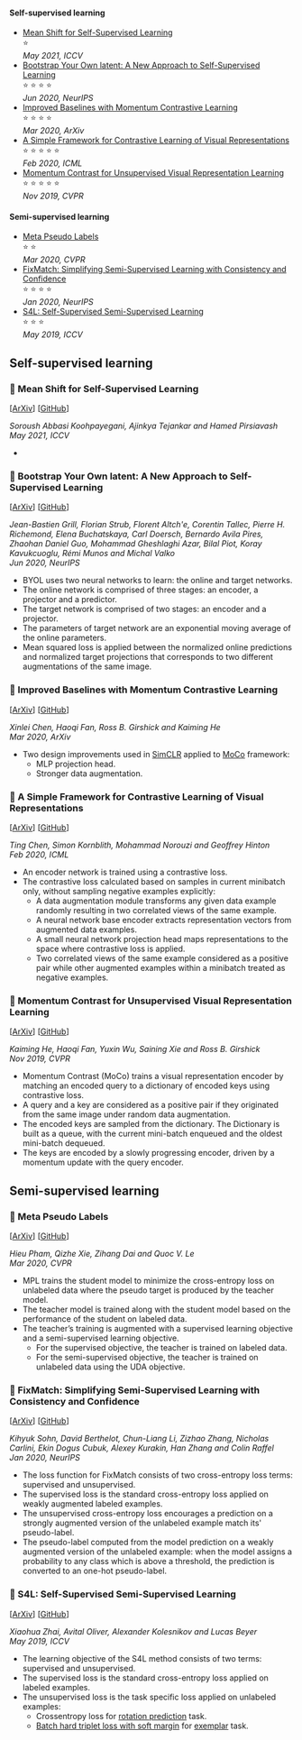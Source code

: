  
#### Self-supervised learning
- [Mean Shift for Self-Supervised Learning](#small_blue_diamond-mean-shift-for-self-supervised-learning)   
:star:  
_May 2021, ICCV_
- [Bootstrap Your Own latent: A New Approach to Self-Supervised Learning](#small_blue_diamond-bootstrap-your-own-latent-a-new-approach-to-self-supervised-learning)   
:star: :star: :star: :star:  
_Jun 2020, NeurIPS_
- [Improved Baselines with Momentum Contrastive Learning](#small_blue_diamond-improved-baselines-with-momentum-contrastive-learning)  
:star: :star: :star: :star:  
_Mar 2020, ArXiv_
- [A Simple Framework for Contrastive Learning of Visual Representations](#small_blue_diamond-a-simple-framework-for-contrastive-learning-of-visual-representations)  
:star: :star: :star: :star: :star:  
_Feb 2020, ICML_
- [Momentum Contrast for Unsupervised Visual Representation Learning](#small_blue_diamond-momentum-contrast-for-unsupervised-visual-representation-learning)  
:star: :star: :star: :star: :star:  
_Nov 2019, CVPR_ 

#### Semi-supervised learning
- [Meta Pseudo Labels](#small_blue_diamond-meta-pseudo-labels)  
:star: :star:  
_Mar 2020, CVPR_
- [FixMatch: Simplifying Semi-Supervised Learning with Consistency and Confidence](#small_blue_diamond-fixmatch-simplifying-semi-supervised-learning-with-consistency-and-confidence)  
:star: :star: :star: :star:  
_Jan 2020, NeurIPS_
- [S4L: Self-Supervised Semi-Supervised Learning](#small_blue_diamond-s4l-self-supervised-semi-supervised-learning)  
:star: :star: :star:  
_May 2019, ICCV_

## Self-supervised learning  

### :small_blue_diamond: Mean Shift for Self-Supervised Learning
[[ArXiv](https://arxiv.org/abs/2105.07269)]
[[GitHub](https://github.com/UMBCvision/MSF)]

_Soroush Abbasi Koohpayegani, Ajinkya Tejankar and Hamed Pirsiavash_  
_May 2021, ICCV_

- 

### :small_blue_diamond: Bootstrap Your Own latent: A New Approach to Self-Supervised Learning
[[ArXiv](https://arxiv.org/abs/2006.07733)]
[[GitHub](https://github.com/deepmind/deepmind-research/tree/master/byol)]

_Jean-Bastien Grill, Florian Strub, Florent Altch'e, Corentin Tallec, Pierre H. Richemond, Elena Buchatskaya,
Carl Doersch, Bernardo Avila Pires, Zhaohan Daniel Guo, Mohammad Gheshlaghi Azar, Bilal Piot, Koray Kavukcuoglu, Rémi Munos and Michal Valko_  
_Jun 2020, NeurIPS_

- BYOL uses two neural networks to learn: the online and target networks.
- The online network is comprised of three stages: an encoder, a projector and a predictor.
- The target network is comprised of two stages: an encoder and a projector.
- The parameters of target network are an exponential moving average of the online parameters.
- Mean squared loss is applied between the normalized online predictions and normalized target projections
that corresponds to two different augmentations of the same image.

### :small_blue_diamond: Improved Baselines with Momentum Contrastive Learning
[[ArXiv](https://arxiv.org/abs/2003.04297)]
[[GitHub](https://github.com/facebookresearch/moco)]

_Xinlei Chen, Haoqi Fan, Ross B. Girshick and Kaiming He_  
_Mar 2020, ArXiv_

- Two design improvements used in [SimCLR](https://arxiv.org/abs/2002.05709)
applied to [MoCo](https://arxiv.org/abs/1911.05722) framework:
  - MLP projection head.
  - Stronger data augmentation.

### :small_blue_diamond: A Simple Framework for Contrastive Learning of Visual Representations
[[ArXiv](https://arxiv.org/abs/2002.05709)]
[[GitHub](https://github.com/google-research/simclr)]

_Ting Chen, Simon Kornblith, Mohammad Norouzi and Geoffrey Hinton_  
_Feb 2020, ICML_

- An encoder network is trained using a contrastive loss.
- The contrastive loss calculated based on samples in current minibatch only, without sampling negative examples explicitly:
  - A data augmentation module transforms any given data example randomly resulting in two correlated views of the same example.
  - A neural network base encoder extracts representation vectors from augmented data examples.
  - A small neural network projection head maps representations to the space where contrastive loss is applied.
  - Two correlated views of the same example considered as a positive pair while other augmented examples within a minibatch treated as negative examples.

### :small_blue_diamond: Momentum Contrast for Unsupervised Visual Representation Learning
[[ArXiv](https://arxiv.org/abs/1911.05722)]
[[GitHub](https://github.com/facebookresearch/moco)]  

_Kaiming He, Haoqi Fan, Yuxin Wu, Saining Xie and Ross B. Girshick_   
_Nov 2019, CVPR_  

- Momentum Contrast (MoCo) trains a visual representation encoder by matching an encoded query to a dictionary of encoded keys using contrastive loss.  
- A query and a key are considered as a positive pair if they originated from the same image under random data augmentation.  
- The encoded keys are sampled from the dictionary. The Dictionary is built as a queue, with the current mini-batch enqueued and the oldest mini-batch dequeued.  
- The keys are encoded by a slowly progressing encoder, driven by a momentum update with the query encoder.

## Semi-supervised learning

### :small_blue_diamond: Meta Pseudo Labels
[[ArXiv](https://arxiv.org/abs/2003.10580)]
[[GitHub](https://github.com/google-research/google-research/tree/master/meta_pseudo_labels)]

_Hieu Pham, Qizhe Xie, Zihang Dai and Quoc V. Le_  
_Mar 2020, CVPR_

- MPL trains the student model to minimize the cross-entropy loss on unlabeled data where the pseudo target is produced by the teacher model.
- The teacher model is trained along with the student model based on the performance of the student on labeled data.
- The teacher’s training is augmented with a supervised learning objective and a semi-supervised learning objective.
  - For the supervised objective, the teacher is trained on labeled data.
  - For the semi-supervised objective, the teacher is trained on unlabeled data using the UDA objective.

### :small_blue_diamond: FixMatch: Simplifying Semi-Supervised Learning with Consistency and Confidence
[[ArXiv](https://arxiv.org/abs/2001.07685)]
[[GitHub](https://github.com/google-research/fixmatch)]

_Kihyuk Sohn, David Berthelot, Chun-Liang Li, Zizhao Zhang, Nicholas Carlini, Ekin Dogus Cubuk, Alexey Kurakin, Han Zhang and Colin Raffel_  
_Jan 2020, NeurIPS_ 

- The loss function for FixMatch consists of two cross-entropy loss terms: supervised and unsupervised.
- The supervised loss is the standard cross-entropy loss applied on weakly augmented labeled examples.
- The unsupervised cross-entropy loss encourages a prediction on a strongly augmented version of the unlabeled example match its' pseudo-label.
- The pseudo-label computed from the model prediction on a weakly augmented version of the unlabeled example: when the model assigns a probability to any class which is above a threshold, the prediction is converted to an one-hot pseudo-label.

### :small_blue_diamond: S4L: Self-Supervised Semi-Supervised Learning
[[ArXiv](https://arxiv.org/abs/1905.03670)]
[[GitHub](https://github.com/google-research/s4l)]

_Xiaohua Zhai, Avital Oliver, Alexander Kolesnikov and Lucas Beyer_  
_May 2019, ICCV_

- The learning objective of the S4L method consists of two terms: supervised and unsupervised.
- The supervised loss is the standard cross-entropy loss applied on labeled examples.
- The unsupervised loss is the task specific loss applied on unlabeled examples:
  - Crossentropy loss for [rotation prediction](https://arxiv.org/abs/1803.07728) task.
  - [Batch hard triplet loss with soft margin](https://arxiv.org/abs/1703.07737) for [exemplar](https://arxiv.org/abs/1406.6909) task.
